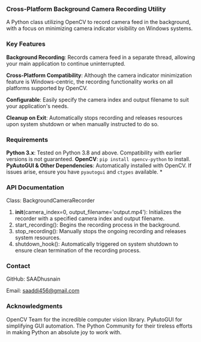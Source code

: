 ### Cross-Platform Background Camera Recording Utility

A Python class utilizing OpenCV to record camera feed in the background, with a focus on minimizing camera indicator visibility on Windows systems.


### Key Features

**Background Recording**: Records camera feed in a separate thread, allowing your main application to continue uninterrupted.

**Cross-Platform Compatibility**: Although the camera indicator minimization feature is Windows-centric, the recording functionality works on all platforms supported by OpenCV.

**Configurable**: Easily specify the camera index and output filename to suit your application's needs.

**Cleanup on Exit**: Automatically stops recording and releases resources upon system shutdown or when manually instructed to do so.


### Requirements

**Python 3.x**: Tested on Python 3.8 and above. Compatibility with earlier versions is not guaranteed.
**OpenCV**: `pip install opencv-python` to install.
**PyAutoGUI & Other Dependencies**: Automatically installed with OpenCV. If issues arise, ensure you have `pyautogui` and `ctypes` available.
* 


### API Documentation
Class: BackgroundCameraRecorder
1. __init__(camera_index=0, output_filename='output.mp4'): Initializes the recorder with a specified camera index and output filename.
2. start_recording(): Begins the recording process in the background.
3. stop_recording(): Manually stops the ongoing recording and releases system resources.
4. shutdown_hook(): Automatically triggered on system shutdown to ensure clean termination of the recording process.


### Contact
GitHub: SAADhusnain 

Email: saaddi456@gmail.com 


### Acknowledgments
OpenCV Team for the incredible computer vision library.
PyAutoGUI for simplifying GUI automation.
The Python Community for their tireless efforts in making Python an absolute joy to work with.
